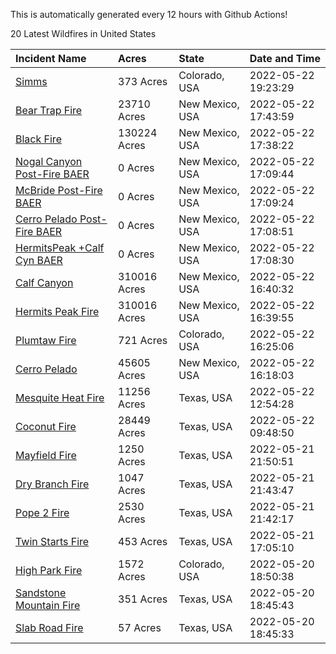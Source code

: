 This is automatically generated every 12 hours with Github Actions!

20 Latest Wildfires in United States

 | Incident Name | Acres | State | Date and Time |
|:---|:---|:---|:---|
| [Simms](https://inciweb.nwcg.gov/incident/8117/) | 373 Acres | Colorado, USA | 2022-05-22 19:23:29 |
| [Bear Trap Fire](https://inciweb.nwcg.gov/incident/8093/) | 23710 Acres | New Mexico, USA | 2022-05-22 17:43:59 |
| [Black Fire](https://inciweb.nwcg.gov/incident/8103/) | 130224 Acres | New Mexico, USA | 2022-05-22 17:38:22 |
| [Nogal Canyon Post-Fire BAER](https://inciweb.nwcg.gov/incident/8072/) | 0 Acres | New Mexico, USA | 2022-05-22 17:09:44 |
| [McBride Post-Fire BAER](https://inciweb.nwcg.gov/incident/8080/) | 0 Acres | New Mexico, USA | 2022-05-22 17:09:24 |
| [Cerro Pelado Post-Fire BAER](https://inciweb.nwcg.gov/incident/8118/) | 0 Acres | New Mexico, USA | 2022-05-22 17:08:51 |
| [HermitsPeak +Calf Cyn BAER](https://inciweb.nwcg.gov/incident/8104/) | 0 Acres | New Mexico, USA | 2022-05-22 17:08:30 |
| [Calf Canyon](https://inciweb.nwcg.gov/incident/8069/) | 310016 Acres | New Mexico, USA | 2022-05-22 16:40:32 |
| [Hermits Peak Fire](https://inciweb.nwcg.gov/incident/8049/) | 310016 Acres | New Mexico, USA | 2022-05-22 16:39:55 |
| [Plumtaw Fire](https://inciweb.nwcg.gov/incident/8113/) | 721 Acres | Colorado, USA | 2022-05-22 16:25:06 |
| [Cerro Pelado](https://inciweb.nwcg.gov/incident/8075/) | 45605 Acres | New Mexico, USA | 2022-05-22 16:18:03 |
| [Mesquite Heat Fire](https://inciweb.nwcg.gov/incident/8108/) | 11256 Acres | Texas, USA | 2022-05-22 12:54:28 |
| [Coconut Fire](https://inciweb.nwcg.gov/incident/8109/) | 28449 Acres | Texas, USA | 2022-05-22 09:48:50 |
| [Mayfield Fire](https://inciweb.nwcg.gov/incident/8112/) | 1250 Acres | Texas, USA | 2022-05-21 21:50:51 |
| [Dry Branch Fire](https://inciweb.nwcg.gov/incident/8115/) | 1047 Acres | Texas, USA | 2022-05-21 21:43:47 |
| [Pope 2 Fire](https://inciweb.nwcg.gov/incident/8106/) | 2530 Acres | Texas, USA | 2022-05-21 21:42:17 |
| [Twin Starts Fire](https://inciweb.nwcg.gov/incident/8116/) | 453 Acres | Texas, USA | 2022-05-21 17:05:10 |
| [High Park Fire](https://inciweb.nwcg.gov/incident/8102/) | 1572 Acres | Colorado, USA | 2022-05-20 18:50:38 |
| [Sandstone Mountain Fire](https://inciweb.nwcg.gov/incident/8114/) | 351 Acres | Texas, USA | 2022-05-20 18:45:43 |
| [Slab Road Fire](https://inciweb.nwcg.gov/incident/8111/) | 57 Acres | Texas, USA | 2022-05-20 18:45:33 |
